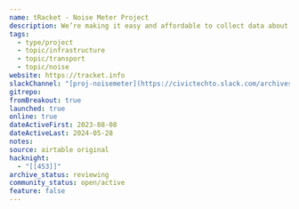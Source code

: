 ```yaml
---
name: tRacket - Noise Meter Project
description: We’re making it easy and affordable to collect data about noise
tags:
  - type/project
  - topic/infrastructure
  - topic/transport
  - topic/noise
website: https://tracket.info
slackChannel: "[proj-noisemeter](https://civictechto.slack.com/archives/C05LHL4L8MD)"
gitrepo: 
fromBreakout: true
launched: true
online: true
dateActiveFirst: 2023-08-08
dateActiveLast: 2024-05-28
notes: 
source: airtable original
hacknight:
  - "[[453]]"
archive_status: reviewing
community_status: open/active
feature: false
---
```

